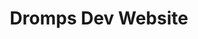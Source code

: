 ---
title: Dromps Dev Website
tools: ["astro","html","css"]
link: dromps-dev.netlify.app
image: 
    url: https://pbs.twimg.com/media/E4SSdCNXMAgHtbe.jpg
    alt: Pagina oficial de Dromps Dev
---